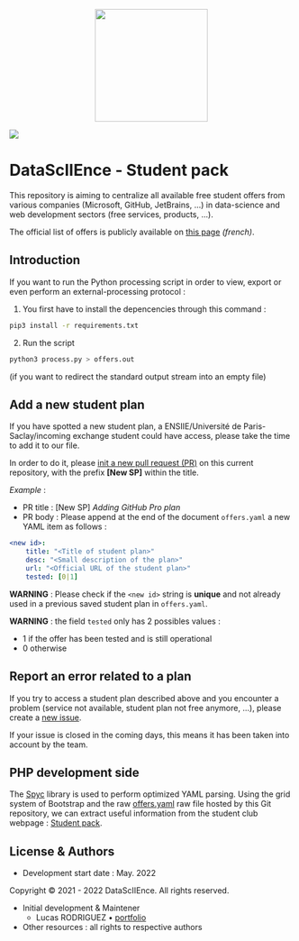 <p align="center">
<img src="https://datasciience.iiens.net/assets/img/logo_DS.png" width="200"/>
</p>

<img src="https://img.shields.io/static/v1?label=DataScIIEnce&message=Associative project&color=007bff"/>

# DataScIIEnce - Student pack

This repository is aiming to centralize all available free student offers from various companies (Microsoft, GitHub, JetBrains, ...) in data-science and web development sectors (free services, products, ...).

The official list of offers is publicly available on [this page](https://datasciience.iiens.net/student-pack/) *(french)*.

## Introduction


If you want to run the Python processing script in order to view, export or even perform an external-processing protocol :

1. You first have to install the depencencies through this command :
```bash
pip3 install -r requirements.txt
```

2. Run the script
```bash
python3 process.py > offers.out
```
(if you want to redirect the standard output stream into an empty file)

## Add a new student plan

If you have spotted a new student plan, a ENSIIE/Université de Paris-Saclay/incoming exchange student could have access, please take the time to add it to our file.

In order to do it, please [init a new pull request (PR)](https://github.com/DataScIIEnce-ENSIIE/student-pack/pulls) on this current repository, with the prefix **[New SP]** within the title.


*Example* :
* PR title : [New SP] *Adding GitHub Pro plan*
* PR body : Please append at the end of the document `offers.yaml` a new YAML item as follows :
```yaml
<new id>:
    title: "<Title of student plan>"
    desc: "<Small description of the plan>"
    url: "<Official URL of the student plan>"
    tested: [0|1]
```

**WARNING** : Please check if the `<new id>` string is **unique** and not already used in a previous saved student plan in `offers.yaml`.

**WARNING** : the field `tested` only has 2 possibles values :
- 1 if the offer has been tested and is still operational
- 0 otherwise

## Report an error related to a plan

If you try to access a student plan described above and you encounter a problem (service not available, student plan not free anymore, ...), please create a [new issue](https://github.com/DataScIIEnce-ENSIIE/student-pack/issues/new).

If your issue is closed in the coming days, this means it has been taken into account by the team.

## PHP development side

The [Spyc](https://github.com/mustangostang/spyc) library is used to perform optimized YAML parsing. Using the grid system of Bootstrap and the raw [offers.yaml](offers.yaml) raw file hosted by this Git repository, we can extract useful information from the student club webpage : [Student pack](https://datasciience.iiens.net/student-pack/).



## License & Authors

* Development start date : May. 2022

Copyright &copy; 2021 - 2022 DataScIIEnce. All rights reserved.

* Initial development & Maintener
    * Lucas RODRIGUEZ • [portfolio](https://lcsrodriguez.github.io/)
* Other resources : all rights to respective authors